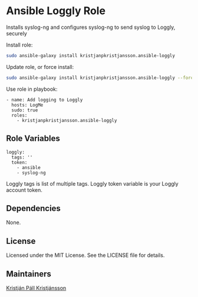 Ansible Loggly Role
===========================

Installs syslog-ng and configures syslog-ng to send syslog to Loggly, securely

Install role:
```bash
sudo ansible-galaxy install kristjanpkristjansson.ansible-loggly
```

Update role, or force install:
```bash
sudo ansible-galaxy install kristjanpkristjansson.ansible-loggly --force
```

Use role in playbook:
```
- name: Add logging to Loggly
  hosts: LogMe
  sudo: true
  roles:
    - kristjanpkristjansson.ansible-loggly
```

Role Variables
--------------

```
loggly:
  tags: ''
  token:
    - ansible
    - syslog-ng
```

Loggly tags is list of multiple tags.
Loggly token variable is your Loggly account token.

Dependencies
------------

None.

License
-------

Licensed under the MIT License. See the LICENSE file for details.

Maintainers
-------

[Kristján Páll Kristjánsson](https://github.com/kristjanpkristjansson)
